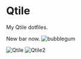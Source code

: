 # Qtile
My Qtile dotfiles.

New bar now.
![bubblegum](https://user-images.githubusercontent.com/72144072/141251614-8fc37b35-77f3-4828-b7f0-887ed7ce5880.png)

![Qtile](https://user-images.githubusercontent.com/72144072/139215711-ee601367-baa0-4c1a-91e6-10a095c83d77.png)
![Qtile2](https://user-images.githubusercontent.com/72144072/139237348-3924c4e5-d6f1-4a0c-920d-ca56521d2de1.png)
